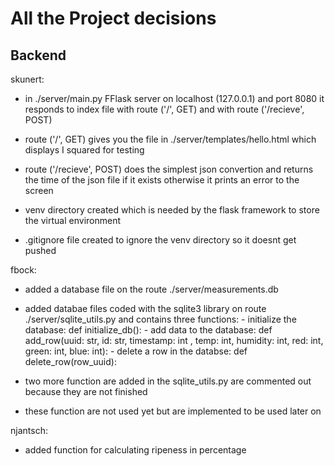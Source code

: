 # All the Project decisions

## Backend

skunert:
 - in ./server/main.py FFlask server on localhost (127.0.0.1) and port 8080 it responds to index file with route ('/', GET) and with route ('/recieve', POST)

 - route ('/', GET) gives you the file in ./server/templates/hello.html which displays I squared for testing

 - route ('/recieve', POST) does the simplest json convertion and returns the time of the json file if it exists otherwise it prints an error to the screen

- venv directory created which is needed by the flask framework to store the virtual environment

- .gitignore file created to ignore the venv directory so it doesnt get pushed


fbock:
- added a database file on the route ./server/measurements.db

- added databae files coded with the sqlite3 library on route ./server/sqlite_utils.py and contains three functions:
		- initialize the database: def initialize_db():
		- add data to the database:  def add_row(uuid: str, id: str, timestamp: int , temp: int,
            							humidity: int, red: int, green: int, blue: int):
		- delete a row in the databse: def delete_row(row_uuid):
- two more function are added in the sqlite_utils.py are commented out because they are not finished

- these function are not used yet but are implemented to be used later on

njantsch:
- added function for calculating ripeness in percentage
